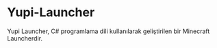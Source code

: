 # Yupi-Launcher

Yupi Launcher, C# programlama dili kullanılarak geliştirilen bir Minecraft Launcherdir.
